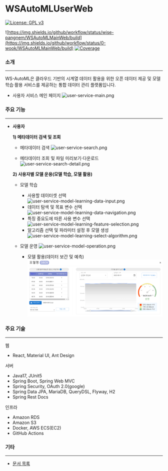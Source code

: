 # WSAutoMLUserWeb

[![License: GPL v3](https://img.shields.io/badge/License-GPLv3-blue.svg)](https://www.gnu.org/licenses/gpl-3.0)

![https://img.shields.io/github/workflow/status/wise-pangnem/WSAutoMLMainWeb/build](https://img.shields.io/github/workflow/status/0-wook/WSAutoMLMainWeb/build)
[![Coverage](https://sonarcloud.io/api/project_badges/measure?project=wise-pangnem_AutoMLMainWeb&metric=coverage)](https://sonarcloud.io/summary/new_code?id=wise-pangnem_AutoMLMainWeb)

### 소개

---

WS-AutoML은 클라우드 기반의 시계열 데이터 활용을 위한 오픈 데이터 제공 및 모델 학습·활용 서비스를 제공하는 통합 데이터 관리 플랫폼입니다.

- 사용자 서비스 메인 페이지
  ![user-service-main.png](images/user-service-main.png)

### 주요 기능

---

- **사용자**

  **1) 메타데이터 검색 및 조회**

  - 메타데이터 검색
    ![user-service-search.png](images/user-service-search.png)

  - 메타데이터 조회 및 파일 미리보기·다운로드
    ![user-service-search-detail.png](images/user-service-search-detail.png)

  **2) 사용자별 모델 운용(모델 학습, 모델 활용)**

  - 모델 학습

    - 사용할 데이터셋 선택
      ![user-service-model-learning-data-input.png](images/user-service-model-learning-data-input.png)
    - 데이터 탐색 및 목표 변수 선택
      ![user-service-model-learning-data-navigation.png](images/user-service-model-learning-data-navigation.png)
    - 특징 중요도에 따른 사용 변수 선택
      ![user-service-model-learning-feature-selection.png](images/user-service-model-learning-feature-selection.png)
    - 알고리즘 선택 및 파라미터 설정 후 모델 생성
      ![user-service-model-learning-select-algorithm.png](images/user-service-model-learning-select-algorithm.png)

  - 모델 운영
    ![user-service-model-operation.png](images/user-service-model-operation.png)

    - 모델 활용(데이터 보간 및 예측)
      ![user-service-model-utilization.png](images/user-service-model-utilization.png)

### 주요 기술

---

웹

- React, Material UI, Ant Design

서버

- Java17, JUnit5
- Spring Boot, Spring Web MVC
- Spring Security, OAuth 2.0(google)
- Spring Data JPA, MariaDB, QueryDSL, Flyway, H2
- Spring Rest Docs

인프라

- Amazon RDS
- Amazon S3
- Docker, AWS ECS(EC2)
- GitHub Actions

### 기타

---

- [문서 목록](./docs)
